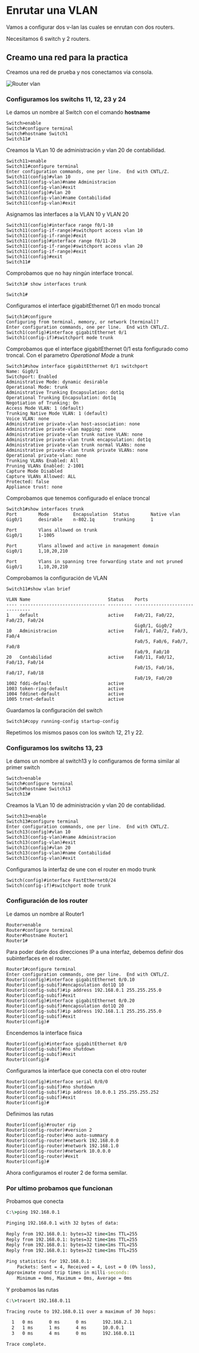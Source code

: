 # Enrutar una VLAN

Vamos a configurar dos v-lan las cuales se enrutan con dos routers.

Necesitamos 6 switch y 2 routers.

## Creamo una red para la practica

Creamos una red de prueba y nos conectamos via consola.

![Router vlan](Imagenes/RouterVLan.png)

### Configuramos los switchs 11, 12, 23 y 24

Le damos un nombre al Switch con el comando **hostname**

``` cisco ios
Switch>enable
Switch#configure terminal
Switch#hostname Switch1
Switch11#
```

Creamos la VLan 10 de administración y vlan 20 de contabilidad.

``` cisco ios
Switch11>enable
Switch11#configure terminal
Enter configuration commands, one per line.  End with CNTL/Z.
Switch11(config)#vlan 10
Switch11(config-vlan)#name Administracion
Switch11(config-vlan)#exit
Switch11(config)#vlan 20
Switch11(config-vlan)#name Contabilidad
Switch11(config-vlan)#exit
``` 

Asignamos las interfaces a la VLAN 10 y VLAN 20

``` cisco ios
Switch11(config)#interface range f0/1-10
Switch11(config-if-range)#switchport access vlan 10
Switch11(config-if-range)#exit
Switch11(config)#interface range f0/11-20
Switch11(config-if-range)#switchport access vlan 20
Switch11(config-if-range)#exit
Switch11(config)#exit
Switch11#
``` 

Comprobamos que no hay ningún interface troncal.

``` cisco ios
Switch1# show interfaces trunk

Switch1#
```

Configuramos el interface gigabitEthernet 0/1 en modo troncal

``` cisco ios
Switch1#configure 
Configuring from terminal, memory, or network [terminal]? 
Enter configuration commands, one per line.  End with CNTL/Z.
Switch1(config)#interface gigabitEthernet 0/1
Switch1(config-if)#switchport mode trunk
```

<!-- Se puede configurar la interface con el modo dynamic desirable o mode dynamic auto, para que elija el modo trunk automaticamente.
``` cisco ios
Switch1(config-if)#switchport mode dynamic desirable   
``` -->

Comprobamos que el interface gigabitEthernet 0/1 esta fonfigurado como troncal.
Con el parametro *Operational Mode* a *trunk*


``` cisco ios
Switch1#show interface gigabitEthernet 0/1 switchport 
Name: Gig0/1
Switchport: Enabled
Administrative Mode: dynamic desirable
Operational Mode: trunk
Administrative Trunking Encapsulation: dot1q
Operational Trunking Encapsulation: dot1q
Negotiation of Trunking: On
Access Mode VLAN: 1 (default)
Trunking Native Mode VLAN: 1 (default)
Voice VLAN: none
Administrative private-vlan host-association: none
Administrative private-vlan mapping: none
Administrative private-vlan trunk native VLAN: none
Administrative private-vlan trunk encapsulation: dot1q
Administrative private-vlan trunk normal VLANs: none
Administrative private-vlan trunk private VLANs: none
Operational private-vlan: none
Trunking VLANs Enabled: All
Pruning VLANs Enabled: 2-1001
Capture Mode Disabled
Capture VLANs Allowed: ALL
Protected: false
Appliance trust: none
```

Comprobamos que tenemos configurado el enlace troncal

``` cisco ios
Switch1#show interfaces trunk
Port        Mode         Encapsulation  Status        Native vlan
Gig0/1      desirable    n-802.1q       trunking      1

Port        Vlans allowed on trunk
Gig0/1      1-1005

Port        Vlans allowed and active in management domain
Gig0/1      1,10,20,210

Port        Vlans in spanning tree forwarding state and not pruned
Gig0/1      1,10,20,210
```

Comprobamos la configuración de VLAN

``` cisco ios
Switch11#show vlan brief

VLAN Name                             Status    Ports
---- -------------------------------- --------- -------------------------------
1    default                          active    Fa0/21, Fa0/22, Fa0/23, Fa0/24
                                                Gig0/1, Gig0/2
10   Administracion                   active    Fa0/1, Fa0/2, Fa0/3, Fa0/4
                                                Fa0/5, Fa0/6, Fa0/7, Fa0/8
                                                Fa0/9, Fa0/10
20   Contabilidad                     active    Fa0/11, Fa0/12, Fa0/13, Fa0/14
                                                Fa0/15, Fa0/16, Fa0/17, Fa0/18
                                                Fa0/19, Fa0/20
1002 fddi-default                     active    
1003 token-ring-default               active    
1004 fddinet-default                  active    
1005 trnet-default                    active  
```

Guardamos la configuración del switch

``` cisco ios
Switch1#copy running-config startup-config 
```

Repetimos los mismos pasos con los switch 12, 21 y 22.

### Configuramos los switchs 13, 23

Le damos un nombre al switch13 y lo configuramos de forma similar al primer switch

``` cisco ios
Switch>enable
Switch#configure terminal
Switch#hostname Switch13
Switch13#
```

Creamos la VLan 10 de administración y vlan 20 de contabilidad.

``` cisco ios
Switch13>enable
Switch13#configure terminal
Enter configuration commands, one per line.  End with CNTL/Z.
Switch13(config)#vlan 10
Switch13(config-vlan)#name Administracion
Switch13(config-vlan)#exit
Switch13(config)#vlan 20
Switch13(config-vlan)#name Contabilidad
Switch13(config-vlan)#exit
```

Configuramos la interfaz de une con el router en modo trunk

``` cisco ios
Switch(config)#interface FastEthernet0/24
Switch(config-if)#switchport mode trunk
```

### Configuración de los router

Le damos un nombre al Router1

``` cisco ios
Router>enable
Router#configure terminal
Router#hostname Router1
Router1#
```

Para poder darle dos direcciones IP a una interfaz, debemos definir dos subinterfaces en el router.

``` cisco ios
Router1#configure terminal
Enter configuration commands, one per line.  End with CNTL/Z.
Router1(config)#interface gigabitEthernet 0/0.10
Router1(config-subif)#encapsulation dot1Q 10
Router1(config-subif)#ip address 192.168.0.1 255.255.255.0
Router1(config-subif)#exit
Router1(config)#interface gigabitEthernet 0/0.20
Router1(config-subif)#encapsulation dot1Q 20
Router1(config-subif)#ip address 192.168.1.1 255.255.255.0
Router1(config-subif)#exit
Router1(config)#
```

Encendemos la interface fisica

``` cisco ios
Router1(config)#interface gigabitEthernet 0/0
Router1(config-subif)#no shutdown
Router1(config-subif)#exit
Router1(config)#
```

Configuramos la interface que conecta con el otro router

``` cisco ios
Router1(config)#interface serial 0/0/0
Router1(config-subif)#no shutdown
Router1(config-subif)#ip address 10.0.0.1 255.255.255.252
Router1(config-subif)#exit
Router1(config)#
```

Definimos las rutas

``` cisco ios
Router1(config)#router rip
Router1(config-router)#version 2
Router1(config-router)#no auto-summary
Router1(config-router)#network 192.168.0.0
Router1(config-router)#network 192.168.1.0
Router1(config-router)#network 10.0.0.0
Router1(config-router)#exit
Router1(config)#
```

Ahora configuramos el router 2 de forma semilar.

### Por ultimo probamos que funcionan

Probamos que conecta

``` cmd
C:\>ping 192.168.0.1

Pinging 192.168.0.1 with 32 bytes of data:

Reply from 192.168.0.1: bytes=32 time<1ms TTL=255
Reply from 192.168.0.1: bytes=32 time<1ms TTL=255
Reply from 192.168.0.1: bytes=32 time<1ms TTL=255
Reply from 192.168.0.1: bytes=32 time<1ms TTL=255

Ping statistics for 192.168.0.1:
    Packets: Sent = 4, Received = 4, Lost = 0 (0% loss),
Approximate round trip times in milli-seconds:
    Minimum = 0ms, Maximum = 0ms, Average = 0ms

```

Y probamos las rutas

``` cmd
C:\>tracert 192.168.0.11

Tracing route to 192.168.0.11 over a maximum of 30 hops: 

  1   0 ms      0 ms      0 ms      192.168.2.1
  2   1 ms      1 ms      4 ms      10.0.0.1
  3   0 ms      4 ms      0 ms      192.168.0.11

Trace complete.
```
